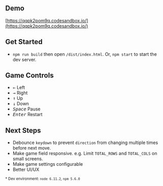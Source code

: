 ## Demo

[https://qqpk2pom9q.codesandbox.io/](https://qqpk2pom9q.codesandbox.io/)


## Get Started

* `npm run build` then open `/dist/index.html`. Or, `npm start` to start the dev server.

## Game Controls

- <kbd>&larr;</kbd> Left
- <kbd>&rarr;</kbd> Right
- <kbd>&uarr;</kbd> Up
- <kbd>&darr;</kbd> Down
- <kbd><em>Space</em></kbd> Pause
- <kbd><em>Enter</em></kbd> Restart

## Next Steps

- Debounce `keydown` to prevent `direction` from changing multiple times before next move.
- Make game field responsive. e.g. Limit `TOTAL_ROWS` and `TOTAL_COLS` on small screens.
- Make game settings configurable
- Better UI/UX

<small>\* Dev environment: `node 6.11.2`, `npm 5.6.0`</small>
